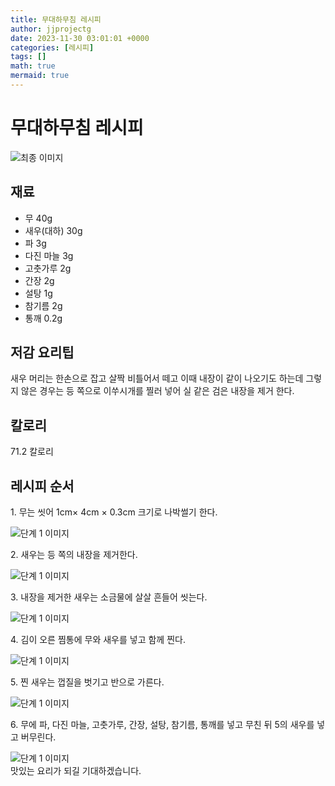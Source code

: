 ```yaml
---
title: 무대하무침 레시피
author: jjprojectg
date: 2023-11-30 03:01:01 +0000
categories: [레시피]
tags: []
math: true
mermaid: true
---
```

<meta name="og:type" content="website"/>
<meta charset="UTF-8"/>
<div class="header">
  <h1>무대하무침 레시피</h1>
</div>

<div class="container my-4">
  <div class="row">
    <div class="col-12 col-md-6">
      <div class="recipe-image">
        <img src="http://www.foodsafetykorea.go.kr/uploadimg/20141118/20141118102046_1416273646384.jpg" class="step-image" alt="최종 이미지"/>
      </div>
    </div>
    <div class="col-12 col-md-6">
      <div class="ingredients">
        <h2>재료</h2>
        <ul class="card">
          <li> 무 40g </li>
          <li>  새우(대하) 30g </li>
          <li>  파 3g </li>
          <li>  다진 마늘 3g </li>
          <li>  고춧가루 2g </li>
          <li>  간장 2g </li>
          <li>  설탕 1g </li>
          <li>  참기름 2g </li>
          <li>  통깨 0.2g </li>
</ul>
      </div>
    </div>
    <div class="col-12 col-md-6">
      <div class="ingredients">
        <h2>저감 요리팁</h2>
        <div class="card"> 
          <p>
            새우 머리는 한손으로 잡고 살짝 비틀어서 떼고 이때 내장이 같이 나오기도 하는데 그렇지 않은 경우는 등 쪽으로 이쑤시개를 찔러 넣어 실 같은 검은 내장을 제거 한다.
          </p>
        </div>
      </div>
      <div class="ingredients">
        <h2>칼로리</h2>
        <div class="card"> 
          <p>
            71.2 칼로리
          </p>
        </div>
      </div>
    </div>
  </div>

  <h2 class="my-4">레시피 순서</h2>
  <div class="card recipe-card">
    <div class="card-body recipe-step">
      <p class="card-text step-description">1. 무는 씻어 1cm× 4cm × 0.3cm 크기로 나박썰기 한다.</p>
      <img src="http://www.foodsafetykorea.go.kr/uploadimg/cook/720-1.jpg" alt="단계 1 이미지" class="step-image"/>
    </div>
  </div>
  <div class="card recipe-card">
    <div class="card-body recipe-step">
      <p class="card-text step-description">2. 새우는 등 쪽의 내장을 제거한다.</p>
      <img src="http://www.foodsafetykorea.go.kr/uploadimg/cook/720-2.jpg" alt="단계 1 이미지" class="step-image"/>
    </div>
  </div>
  <div class="card recipe-card">
    <div class="card-body recipe-step">
      <p class="card-text step-description">3. 내장을 제거한 새우는 소금물에 살살 흔들어 씻는다.</p>
      <img src="http://www.foodsafetykorea.go.kr/uploadimg/cook/720-3.jpg" alt="단계 1 이미지" class="step-image"/>
    </div>
  </div>
  <div class="card recipe-card">
    <div class="card-body recipe-step">
      <p class="card-text step-description">4. 김이 오른 찜통에 무와 새우를 넣고 함께 찐다.</p>
      <img src="http://www.foodsafetykorea.go.kr/uploadimg/cook/720-4.jpg" alt="단계 1 이미지" class="step-image"/>
    </div>
  </div>
  <div class="card recipe-card">
    <div class="card-body recipe-step">
      <p class="card-text step-description">5. 찐 새우는 껍질을 벗기고 반으로 가른다.</p>
      <img src="http://www.foodsafetykorea.go.kr/uploadimg/cook/720-5.jpg" alt="단계 1 이미지" class="step-image"/>
    </div>
  </div>
  <div class="card recipe-card">
    <div class="card-body recipe-step">
      <p class="card-text step-description">6. 무에 파, 다진 마늘, 고춧가루, 간장, 설탕, 참기름, 통깨를 넣고 무친 뒤 5의 새우를 넣고 버무린다.</p>
      <img src="http://www.foodsafetykorea.go.kr/uploadimg/cook/720-6.jpg" alt="단계 1 이미지" class="step-image"/>
    </div>
  </div>

</div>
맛있는 요리가 되길 기대하겠습니다.
